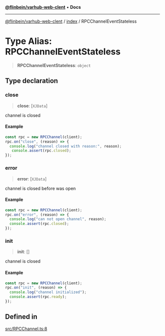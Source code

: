 [**@flinbein/varhub-web-clent**](../../README.md) • **Docs**

***

[@flinbein/varhub-web-clent](../../modules.md) / [index](../README.md) / RPCChannelEventStateless

# Type Alias: RPCChannelEventStateless

> **RPCChannelEventStateless**: `object`

## Type declaration

### close

> **close**: [`XJData`]

channel is closed

#### Example

```typescript
const rpc = new RPCChannel(client);
rpc.on("close", (reason) => {
  console.log("channel closed with reason:", reason);
   console.assert(rpc.closed);
});
```

### error

> **error**: [`XJData`]

channel is closed before was open

#### Example

```typescript
const rpc = new RPCChannel(client);
rpc.on("error", (reason) => {
  console.log("can not open channel", reason);
  console.assert(rpc.closed);
});
```

### init

> **init**: []

channel is closed

#### Example

```typescript
const rpc = new RPCChannel(client);
rpc.on("init", (reason) => {
  console.log("channel initialized");
  console.assert(rpc.ready);
});
```

## Defined in

[src/RPCChannel.ts:8](https://github.com/flinbein/varhub-web-client/blob/b4c6fcf02a5379525d4b3a67611612cbdf92318f/src/RPCChannel.ts#L8)
